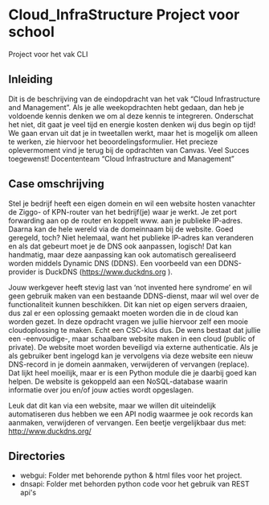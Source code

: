 # Cloud_InfraStructure Project voor school

Project voor het vak CLI

## Inleiding
Dit is de beschrijving van de eindopdracht van het vak “Cloud Infrastructure and Management”. Als je
alle weekopdrachten hebt gedaan, dan heb je voldoende kennis denken we om al deze kennis te
integreren. Onderschat het niet, dit gaat je veel tijd en energie kosten denken wij dus begin op tijd!
We gaan ervan uit dat je in tweetallen werkt, maar het is mogelijk om alleen te werken, zie hiervoor het
beoordelingsformulier. Het precieze oplevermoment vind je terug bij de opdrachten van Canvas.
Veel Succes toegewenst!
Docententeam “Cloud Infrastructure and Management”

## Case omschrijving
Stel je bedrijf heeft een eigen domein en wil een website hosten vanachter de Ziggo- of KPN-router van
het bedrijf(je) waar je werkt. Je zet port forwarding aan op de router en koppelt www.<jouwdomain>
aan je publieke IP-adres. Daarna kan de hele wereld via de domeinnaam bij de website. Goed geregeld,
toch? Niet helemaal, want het publieke IP-adres kan veranderen en als dat gebeurt moet je de DNS ook
aanpassen, logisch! Dat kan handmatig, maar deze aanpassing kan ook automatisch gerealiseerd
worden middels Dynamic DNS (DDNS). Een voorbeeld van een DDNS-provider is DuckDNS
(https://www.duckdns.org ).

Jouw werkgever heeft stevig last van ‘not invented here syndrome’ en wil geen gebruik maken van een
bestaande DDNS-dienst, maar wil wel over de functionaliteit kunnen beschikken. Dit kan niet op eigen
servers draaien, dus zal er een oplossing gemaakt moeten worden die in de cloud kan worden gezet. In
deze opdracht vragen we jullie hiervoor zelf een mooie cloudoplossing te maken. Echt een CSC-klus dus.
De wens bestaat dat jullie een -eenvoudige-, maar schaalbare website maken in een cloud (public of
private). De website moet worden beveiligd via externe authenticatie. Als je als gebruiker bent ingelogd
kan je vervolgens via deze website een nieuw DNS-record in je domein aanmaken, verwijderen of
vervangen (replace). Dat lijkt heel moeilijk, maar er is een Python module die je daarbij goed kan helpen.
De website is gekoppeld aan een NoSQL-database waarin informatie over jou en/of jouw acties wordt
opgeslagen.

Leuk dat dit kan via een website, maar we willen dit uiteindelijk automatiseren dus hebben we een API
nodig waarmee je ook records kan aanmaken, verwijderen of vervangen. Een beetje vergelijkbaar dus
met: http://www.duckdns.org/

## Directories
- webgui: Folder met behorende python & html files voor het project.
- dnsapi: Folder met behorden python code voor het gebruik van REST api's
